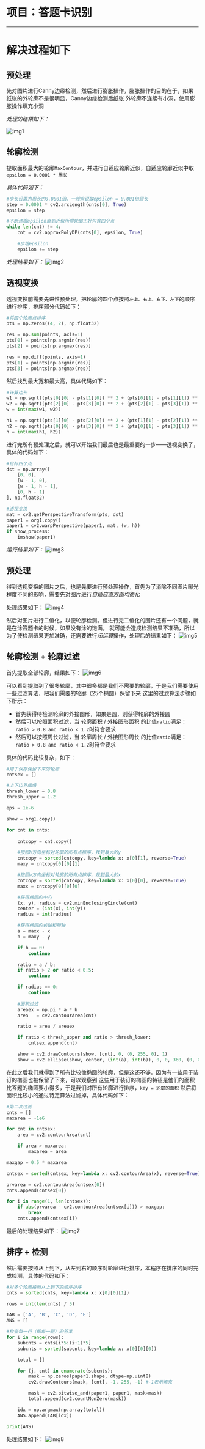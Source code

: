 # 项目：答题卡识别

---

# **解决过程如下**
## **预处理**
先对图片进行Canny边缘检测，然后进行膨胀操作，膨胀操作的目的在于，如果纸张的外轮廓不是很明显，Canny边缘检测后纸张
外轮廓不连续有小洞，使用膨胀操作填充小洞

*处理的结果如下：*

![img1](https://github.com/RainFromCN/opencv_projects/blob/master/project5/%E6%AD%A5%E9%AA%A4%E5%9B%BE%E8%A7%A3/1%E3%80%81Canny%E8%BE%B9%E7%BC%98%E6%A3%80%E6%B5%8B%2B%E8%86%A8%E8%83%80.jpg)

## **轮廓检测**
提取面积最大的轮廓`MaxContour`，并进行自适应轮廓近似，自适应轮廓近似中取`epsilon = 0.0001 * 周长`

*具体代码如下：*
```python
#步长设置为周长的0.0001倍，一般来说取epsilon = 0.001倍周长
step = 0.0001 * cv2.arcLength(cnts[0], True)
epsilon = step

#不断递增epsilon直到近似所得轮廓正好包含四个点
while len(cnt) != 4:
    cnt = cv2.approxPolyDP(cnts[0], epsilon, True)

    #步增epsilon
    epsilon += step
```

*处理结果如下：*
![img2](https://github.com/RainFromCN/opencv_projects/blob/master/project5/%E6%AD%A5%E9%AA%A4%E5%9B%BE%E8%A7%A3/2%E3%80%81%E8%BD%AE%E5%BB%93%E6%A3%80%E6%B5%8B.jpg)

## **透视变换**
透视变换前需要先进性预处理，把轮廓的四个点按照`左上、右上、右下、左下`的顺序进行排序，排序部分代码如下：
```python
#将四个轮廓点排序
pts = np.zeros((4, 2), np.float32)

res = np.sum(points, axis=1)
pts[0] = points[np.argmin(res)]
pts[2] = points[np.argmax(res)]

res = np.diff(points, axis=1)
pts[1] = points[np.argmin(res)]
pts[3] = points[np.argmax(res)]
```

然后找到最大宽和最大高，具体代码如下：
```python
#计算边长
w1 = np.sqrt((pts[0][0] - pts[1][0]) ** 2 + (pts[0][1] - pts[1][1]) ** 2)
w2 = np.sqrt((pts[2][0] - pts[3][0]) ** 2 + (pts[2][1] - pts[3][1]) ** 2)
w = int(max(w1, w2))

h1 = np.sqrt((pts[1][0] - pts[2][0]) ** 2 + (pts[1][1] - pts[2][1]) ** 2)
h2 = np.sqrt((pts[0][0] - pts[3][0]) ** 2 + (pts[0][1] - pts[3][1]) ** 2)
h = int(max(h1, h2))
```

进行完所有预处理之后，就可以开始我们最后也是最重要的一步——透视变换了，具体的代码如下：
```python
#目标四个点
dst = np.array([
    [0, 0],
    [w - 1, 0],
    [w - 1, h - 1],
    [0, h - 1]
], np.float32)

#透视变换
mat = cv2.getPerspectiveTransform(pts, dst)
paper1 = org1.copy()
paper1 = cv2.warpPerspective(paper1, mat, (w, h))
if show_process:
    imshow(paper1)
```

*运行结果如下：*
![img3](https://github.com/RainFromCN/opencv_projects/blob/master/project5/%E6%AD%A5%E9%AA%A4%E5%9B%BE%E8%A7%A3/3%E3%80%81%E9%80%8F%E8%A7%86%E5%8F%98%E6%8D%A2.jpg)

## **预处理**
得到透视变换的图片之后，也是先要进行预处理操作，首先为了消除不同图片曝光程度不同的影响，需要先对图片进行*自适应直方图均衡化*

处理结果如下：
![img4](https://github.com/RainFromCN/opencv_projects/blob/master/project5/%E6%AD%A5%E9%AA%A4%E5%9B%BE%E8%A7%A3/4%E3%80%81%E8%87%AA%E9%80%82%E5%BA%94%E7%9B%B4%E6%96%B9%E5%9B%BE%E5%9D%87%E8%A1%A1%E5%8C%96.jpg)

然后对图片进行二值化，以便轮廓检测。但进行完二值化的图片还有一个问题，就是在涂答题卡的时候，如果没有涂的饱满，
就可能会造成检测结果不准确，所以为了使检测结果更加准确，还需要进行*闭运算*操作，处理后的结果如下：
![img5](https://github.com/RainFromCN/opencv_projects/blob/master/project5/%E6%AD%A5%E9%AA%A4%E5%9B%BE%E8%A7%A3/5%E3%80%81%E4%BA%8C%E5%80%BC%E5%8C%96%2B%E9%97%AD%E8%BF%90%E7%AE%97.jpg)

## **轮廓检测 + 轮廓过滤**
首先提取全部轮廓，结果如下：
![img6](https://github.com/RainFromCN/opencv_projects/blob/master/project5/%E6%AD%A5%E9%AA%A4%E5%9B%BE%E8%A7%A3/6%E3%80%81%E5%85%A8%E9%83%A8%E8%BD%AE%E5%BB%93%E6%A3%80%E6%B5%8B.jpg)

可以看到提取到了很多轮廓，其中很多都是我们不需要的轮廓，于是我们需要使用一些过滤算法，把我们需要的轮廓（25个椭圆）保留下来
这里的过滤算法步骤如下所示：
- 首先获得待检测轮廓的外接图形，如果是圆，则获得轮廓的外接圆
- 然后可以按照面积过滤，当 轮廓面积 / 外接图形面积 的比值`ratio`满足：`ratio > 0.8 and ratio < 1.2`时符合要求
- 然后可以按照周长过滤，当 轮廓周长 / 外接图形周长 的比值`ratio`满足：`ratio > 0.8 and ratio < 1.2`时符合要求

具体的代码比较复杂，如下：
```python
#用于保存保留下来的轮廓
cntsex = []

#上下边界阈值
thresh_lower = 0.8
thresh_upper = 1.2

eps = 1e-6

show = org1.copy()

for cnt in cnts:
    
    cntcopy = cnt.copy()

    #按照h方向坐标对轮廓的所有点排序，找到最大的y
    cntcopy = sorted(cntcopy, key=lambda x: x[0][1], reverse=True)
    maxy = cntcopy[0][0][1]

    #按照w方向坐标对轮廓的所有点排序，找到最大的x
    cntcopy = sorted(cntcopy, key=lambda x: x[0][0], reverse=True)
    maxx = cntcopy[0][0][0]

    #获得椭圆的中心
    (x, y), radius = cv2.minEnclosingCircle(cnt)
    center = (int(x), int(y))
    radius = int(radius)

    #获得椭圆的长轴和短轴
    a = maxx - x
    b = maxy - y

    if b == 0:
        continue

    ratio = a / b;
    if ratio > 2 or ratio < 0.5:
        continue

    if radius == 0:
        continue
    
    #面积过滤
    areaex = np.pi * a * b
    area   = cv2.contourArea(cnt)

    ratio = area / areaex

    if ratio < thresh_upper and ratio > thresh_lower:
        cntsex.append(cnt)

    show = cv2.drawContours(show, [cnt], 0, (0, 255, 0), 1)
    show = cv2.ellipse(show, center, (int(a), int(b)), 0, 0, 360, (0, 0, 255), 1)
```

在此之后我们就得到了所有比较像椭圆的轮廓，但是这还不够，因为有一些用于装订的椭圆也被保留了下来，可以观察到
这些用于装订的椭圆的特征是他们的面积比答题的椭圆要小得多，于是我们对所有轮廓进行排序，`key = 轮廓的面积`
然后将面积比较小的通过特定算法过滤掉，具体代码如下：
```python
#第二次过滤
cnts = []
maxarea = -1e6

for cnt in cntsex:
    area = cv2.contourArea(cnt)

    if area > maxarea:
        maxarea = area

maxgap = 0.5 * maxarea

cntsex = sorted(cntsex, key=lambda x: cv2.contourArea(x), reverse=True)

prvarea = cv2.contourArea(cntsex[0])
cnts.append(cntsex[0])

for i in range(1, len(cntsex)):
    if abs(prvarea - cv2.contourArea(cntsex[i])) > maxgap:
        break
    cnts.append(cntsex[i])
```

最后的处理结果如下：
![img7](https://github.com/RainFromCN/opencv_projects/blob/master/project5/%E6%AD%A5%E9%AA%A4%E5%9B%BE%E8%A7%A3/7%E3%80%81%E5%9F%BA%E4%BA%8E%E7%89%B9%E5%BE%81%E7%9A%84%E8%BD%AE%E5%BB%93%E8%BF%87%E6%BB%A4.jpg)

## **排序 + 检测**
然后需要按照从上到下，从左到右的顺序对轮廓进行排序，本程序在排序的同时完成检测，具体的代码如下：
```python
#对多个轮廓按照从上到下的顺序排序
cnts = sorted(cnts, key=lambda x: x[0][0][1])

rows = int(len(cnts) / 5)

TAB = ['A', 'B', 'C', 'D', 'E']
ANS = []

#检查每一行（即每一题）的答案
for i in range(rows):
    subcnts = cnts[i*5:(i+1)*5]
    subcnts = sorted(subcnts, key=lambda x: x[0][0][0])

    total = []

    for (j, cnt) in enumerate(subcnts):
        mask = np.zeros(paper1.shape, dtype=np.uint8)
        cv2.drawContours(mask, [cnt], -1, 255, -1) #-1表示填充

        mask = cv2.bitwise_and(paper1, paper1, mask=mask)
        total.append(cv2.countNonZero(mask))

    idx = np.argmax(np.array(total))
    ANS.append(TAB[idx])

print(ANS)
```

处理结果如下：
![img8](https://github.com/RainFromCN/opencv_projects/blob/master/project5/%E6%AD%A5%E9%AA%A4%E5%9B%BE%E8%A7%A3/8%E3%80%81%E8%BE%93%E5%87%BA%E7%BB%93%E6%9E%9C.jpg)
















